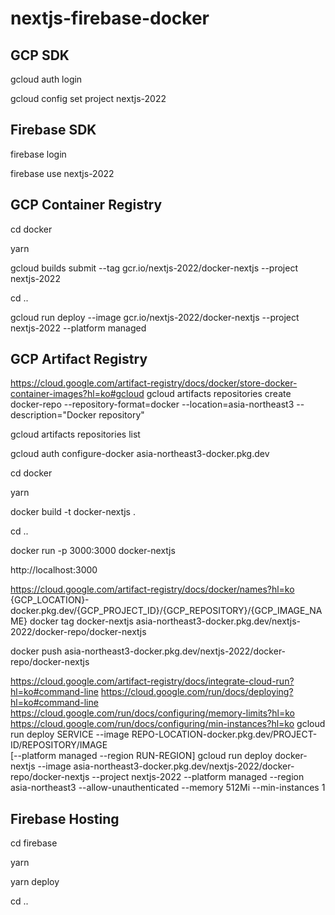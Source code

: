 # nextjs-firebase-docker



## GCP SDK

gcloud auth login

gcloud config set project nextjs-2022



## Firebase SDK

firebase login

firebase use nextjs-2022



## GCP Container Registry
cd docker

yarn

gcloud builds submit --tag gcr.io/nextjs-2022/docker-nextjs --project nextjs-2022

cd ..

gcloud run deploy --image gcr.io/nextjs-2022/docker-nextjs --project nextjs-2022 --platform managed



## GCP Artifact Registry

https://cloud.google.com/artifact-registry/docs/docker/store-docker-container-images?hl=ko#gcloud
gcloud artifacts repositories create docker-repo --repository-format=docker --location=asia-northeast3 --description="Docker repository"

gcloud artifacts repositories list

gcloud auth configure-docker asia-northeast3-docker.pkg.dev


cd docker

yarn

docker build -t docker-nextjs .

cd ..

docker run -p 3000:3000 docker-nextjs

http://localhost:3000


https://cloud.google.com/artifact-registry/docs/docker/names?hl=ko
{GCP_LOCATION}-docker.pkg.dev/{GCP_PROJECT_ID}/{GCP_REPOSITORY}/{GCP_IMAGE_NAME}
docker tag docker-nextjs asia-northeast3-docker.pkg.dev/nextjs-2022/docker-repo/docker-nextjs

docker push asia-northeast3-docker.pkg.dev/nextjs-2022/docker-repo/docker-nextjs

https://cloud.google.com/artifact-registry/docs/integrate-cloud-run?hl=ko#command-line
https://cloud.google.com/run/docs/deploying?hl=ko#command-line
https://cloud.google.com/run/docs/configuring/memory-limits?hl=ko
https://cloud.google.com/run/docs/configuring/min-instances?hl=ko
gcloud run deploy SERVICE --image REPO-LOCATION-docker.pkg.dev/PROJECT-ID/REPOSITORY/IMAGE \
[--platform managed --region RUN-REGION]
gcloud run deploy docker-nextjs --image asia-northeast3-docker.pkg.dev/nextjs-2022/docker-repo/docker-nextjs --project nextjs-2022 --platform managed --region asia-northeast3 --allow-unauthenticated --memory 512Mi --min-instances 1



## Firebase Hosting

cd firebase

yarn

yarn deploy

cd ..


